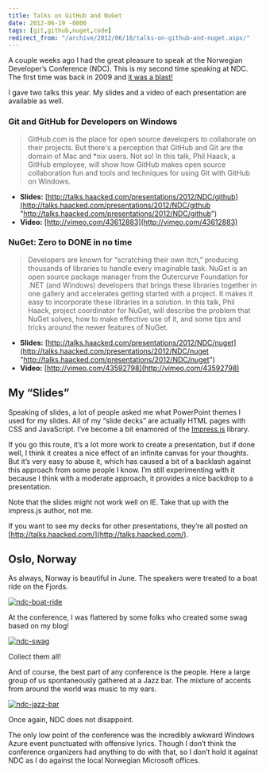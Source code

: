 ```yaml
---
title: Talks on GitHub and NuGet
date: 2012-06-19 -0800
tags: [git,github,nuget,code]
redirect_from: "/archive/2012/06/18/talks-on-github-and-nuget.aspx/"
---
```


A couple weeks ago I had the great pleasure to speak at the Norwegian
Developer’s Conference (NDC). This is my second time speaking at NDC.
The first time was back in 2009 and [it was a
blast!](https://haacked.com/archive/2009/06/27/ndc2009-trip-report.aspx "NDC 2009")

I gave two talks this year. My slides and a video of each presentation
are available as well.

### Git and GitHub for Developers on Windows

> GitHub.com is the place for open source developers to collaborate on
> their projects. But there's a perception that GitHub and Git are the
> domain of Mac and \*nix users. Not so! In this talk, Phil Haack, a
> GitHub employee, will show how GitHub makes open source collaboration
> fun and tools and techniques for using Git with GitHub on Windows.

-   **Slides:**
    [http://talks.haacked.com/presentations/2012/NDC/github](http://talks.haacked.com/presentations/2012/NDC/github "http://talks.haacked.com/presentations/2012/NDC/github")
-   **Video:** [http://vimeo.com/43612883](http://vimeo.com/43612883)

### NuGet: Zero to DONE in no time

> Developers are known for “scratching their own itch,” producing
> thousands of libraries to handle every imaginable task. NuGet is an
> open source package manager from the Outercurve Foundation for .NET
> (and Windows) developers that brings these libraries together in one
> gallery and accelerates getting started with a project. It makes it
> easy to incorporate these libraries in a solution. In this talk, Phil
> Haack, project coordinator for NuGet, will describe the problem that
> NuGet solves, how to make effective use of it, and some tips and
> tricks around the newer features of NuGet.

-   **Slides:**
    [http://talks.haacked.com/presentations/2012/NDC/nuget](http://talks.haacked.com/presentations/2012/NDC/nuget "http://talks.haacked.com/presentations/2012/NDC/nuget")
-   **Video:** [http://vimeo.com/43592798](http://vimeo.com/43592798)

My “Slides”
-----------

Speaking of slides, a lot of people asked me what PowerPoint themes I
used for my slides. All of my “slide decks” are actually HTML pages with
CSS and JavaScript. I’ve become a bit enamored of the
[Impress.js](http://github.com/bartaz/impress.js "Impress.js") library.

If you go this route, it’s a lot more work to create a presentation, but
if done well, I think it creates a nice effect of an infinite canvas for
your thoughts. But it’s very easy to abuse it, which has caused a bit of
a backlash against this approach from some people I know. I’m still
experimenting with it because I think with a moderate approach, it
provides a nice backdrop to a presentation.

Note that the slides might not work well on IE. Take that up with the
impress.js author, not me.

If you want to see my decks for other presentations, they’re all posted
on [http://talks.haacked.com/](http://talks.haacked.com/).

Oslo, Norway
------------

As always, Norway is beautiful in June. The speakers were treated to a
boat ride on the Fjords.

[![ndc-boat-ride](https://haacked.com/images/haacked_com/WindowsLiveWriter/Talks-on-GitHub-and-NuGet_89CE/ndc-boat-ride_thumb.jpg "ndc-boat-ride")](https://haacked.com/images/haacked_com/WindowsLiveWriter/Talks-on-GitHub-and-NuGet_89CE/ndc-boat-ride_2.jpg)

At the conference, I was flattered by some folks who created some swag
based on my blog!

[![ndc-swag](https://haacked.com/images/haacked_com/WindowsLiveWriter/Talks-on-GitHub-and-NuGet_89CE/ndc-swag_thumb.jpg "ndc-swag")](https://haacked.com/images/haacked_com/WindowsLiveWriter/Talks-on-GitHub-and-NuGet_89CE/ndc-swag_2.jpg)

Collect them all!

And of course, the best part of any conference is the people. Here a
large group of us spontaneously gathered at a Jazz bar. The mixture of
accents from around the world was music to my ears.

[![ndc-jazz-bar](https://haacked.com/images/haacked_com/WindowsLiveWriter/Talks-on-GitHub-and-NuGet_89CE/ndc-jazz-bar_thumb.jpg "ndc-jazz-bar")](https://haacked.com/images/haacked_com/WindowsLiveWriter/Talks-on-GitHub-and-NuGet_89CE/ndc-jazz-bar_2.jpg)

Once again, NDC does not disappoint.

The only low point of the conference was the incredibly awkward Windows
Azure event punctuated with offensive lyrics. Though I don’t think the
conference organizers had anything to do with that, so I don’t hold it
against NDC as I do against the local Norwegian Microsoft offices.

